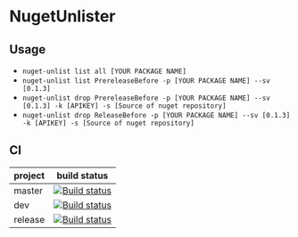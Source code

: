 # NugetUnlister

## Usage

- `nuget-unlist list all [YOUR PACKAGE NAME]`
- `nuget-unlist list PrereleaseBefore -p [YOUR PACKAGE NAME] --sv [0.1.3] `
- `nuget-unlist drop PrereleaseBefore -p [YOUR PACKAGE NAME] --sv [0.1.3] -k [APIKEY] -s [Source of nuget repository]`
- `nuget-unlist drop ReleaseBefore -p [YOUR PACKAGE NAME] --sv [0.1.3] -k [APIKEY] -s [Source of nuget repository]`

## CI

| project        | build status           |
| ------------- |-------------|
| master | [![Build status](https://ci.appveyor.com/api/projects/status/dtfuicrw41o9dd2u/branch/master?svg=true)](https://ci.appveyor.com/project/taori/nugetunlister/branch/master)|
| dev      | [![Build status](https://ci.appveyor.com/api/projects/status/dtfuicrw41o9dd2u/branch/dev?svg=true)](https://ci.appveyor.com/project/taori/nugetunlister/branch/dev)     |
| release | [![Build status](https://ci.appveyor.com/api/projects/status/dtfuicrw41o9dd2u/branch/release?svg=true)](https://ci.appveyor.com/project/taori/nugetunlister/branch/release)  |
